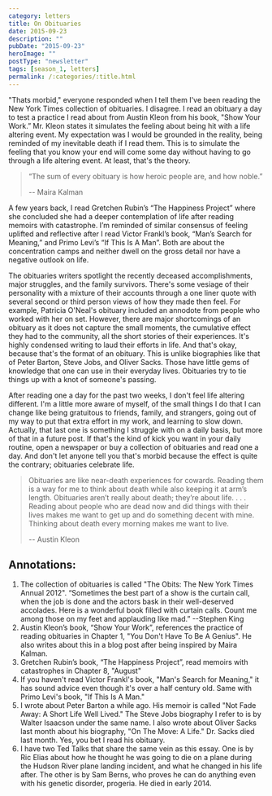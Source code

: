 ```yaml
---
category: letters
title: On Obituaries
date: 2015-09-23
description: ""
pubDate: "2015-09-23"
heroImage: ""
postType: "newsletter"
tags: [season_1, letters]
permalink: /:categories/:title.html
---
```




"Thats morbid," everyone responded when I tell them I've been reading the New York Times collection of obituaries. I disagree. I read an obituary a day to test a practice I read about from Austin Kleon from his book, "Show Your Work.” Mr. Kleon states it simulates the feeling about being hit with a life altering event. My expectation was I would be grounded in the reality, being reminded of my inevitable death if I read them. This is to simulate the feeling that you know your end will come some day without having to go through a life altering event. At least, that's the theory.

> “The sum of every obituary is how heroic people are, and how noble.”
>
> -- Maira Kalman

A few years back, I read Gretchen Rubin’s “The Happiness Project” where she concluded she had a deeper contemplation of life after reading memoirs with catastrophe. I’m reminded of similar consensus of feeling uplifted and reflective after I read Victor Frankl’s book, “Man’s Search for Meaning,” and Primo Levi’s “If This Is A Man”. Both are about the concentration camps and neither dwell on the gross detail nor have a negative outlook on life.

The obituaries writers spotlight the recently deceased accomplishments, major struggles, and the family survivors. There's some vesiage of their personality with a mixture of their accounts through a one liner quote with several second or third person views of how they made then feel. For example, Patricia O'Neal's obituary included an annodote from people who worked with her on set. However, there are major shortcomings of an obituary as it does not capture the small moments, the cumulative effect they had to the community, all the short stories of their experiences. It's highly condensed writing to laud their efforts in life. And that's okay, because that's the format of an obituary. This is unlike biographies like that of Peter Barton, Steve Jobs, and Oliver Sacks. Those have little gems of knowledge that one can use in their everyday lives. Obituaries try to tie things up with a knot of someone's passing.

After reading one a day for the past two weeks, I don't feel life altering different. I'm a little more aware of myself, of the small things I do that I can change like being gratuitous to friends, family, and strangers, going out of my way to put that extra effort in my work, and learning to slow down. Actually, that last one is something I struggle with on a daily basis, but more of that in a future post. If that's the kind of kick you want in your daily routine, open a newspaper or buy a collection of obituaries and read one a day. And don't let anyone tell you that's morbid because the effect is quite the contrary; obituaries celebrate life.

> Obituaries are like near-death experiences for cowards. Reading them is a way for me to think about death while also keeping it at arm’s length. Obituaries aren’t really about death; they’re about life. . . . Reading about people who are dead now and did things with their lives makes me want to get up and do something decent with mine. Thinking about death every morning makes me want to live.
>  
> -- Austin Kleon

## Annotations:
1. The collection of obituaries is called "The Obits: The New York Times Annual 2012". “Sometimes the best part of a show is the curtain call, when the job is done and the actors bask in their well-deserved accolades. Here is a wonderful book filled with curtain calls. Count me among those on my feet and applauding like mad.” --Stephen King
1. Austin Kleon’s book, “Show Your Work”, references the practice of reading obituaries in Chapter 1, "You Don't Have To Be A Genius". He also writes about this in a blog post after being inspired by Maira Kalman.
1. Gretchen Rubin’s book, “The Happiness Project”, read memoirs with catastrophes in Chapter 8, "August"
1. If you haven't read Victor Frankl's book, "Man's Search for Meaning," it has sound advice even though it's over a half century old. Same with Primo Levi's book, "If This Is A Man."
1. I wrote about Peter Barton a while ago. His memoir is called "Not Fade Away: A Short Life Well Lived." The Steve Jobs biography I refer to is by Walter Isaacson under the same name. I also wrote about Oliver Sacks last month about his biography, "On The Move: A Life." Dr. Sacks died last month. Yes, you bet I read his obituary.
1. I have two Ted Talks that share the same vein as this essay. One is by Ric Elias about how he thought he was going to die on a plane during the Hudson River plane landing incident, and what he changed in his life after. The other is by Sam Berns, who proves he can do anything even with his genetic disorder, progeria. He died in early 2014.
